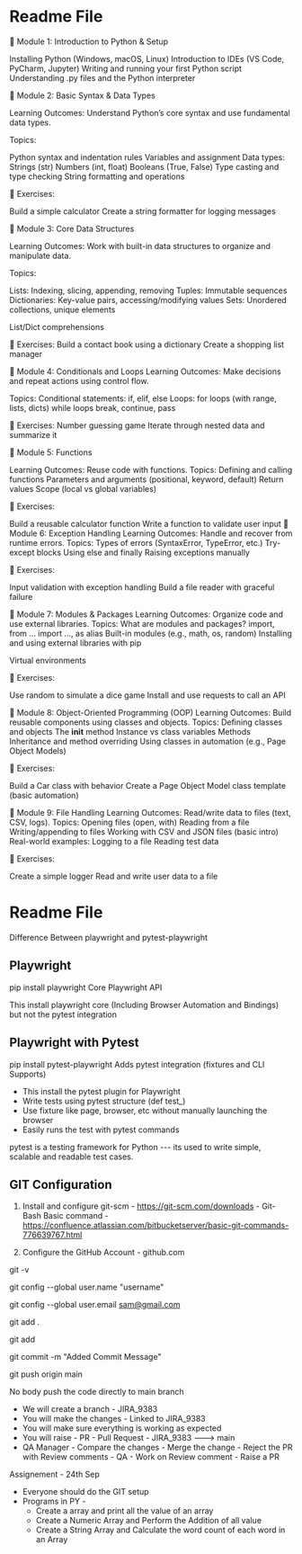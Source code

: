 # Readme File

📘 Module 1: Introduction to Python & Setup

Installing Python (Windows, macOS, Linux)
Introduction to IDEs (VS Code, PyCharm, Jupyter)
Writing and running your first Python script
Understanding .py files and the Python interpreter

📗 Module 2: Basic Syntax & Data Types

Learning Outcomes: Understand Python’s core syntax and use fundamental data types.

Topics:

Python syntax and indentation rules
Variables and assignment
Data types:
Strings (str)
Numbers (int, float)
Booleans (True, False)
Type casting and type checking
String formatting and operations

📌 Exercises:

Build a simple calculator
Create a string formatter for logging messages

📘 Module 3: Core Data Structures

Learning Outcomes: Work with built-in data structures to organize and manipulate data.

Topics:

Lists:
Indexing, slicing, appending, removing
Tuples:
Immutable sequences
Dictionaries:
Key-value pairs, accessing/modifying values
Sets:
Unordered collections, unique elements

List/Dict comprehensions

📌 Exercises:
Build a contact book using a dictionary
Create a shopping list manager

📙 Module 4: Conditionals and Loops
Learning Outcomes: Make decisions and repeat actions using control flow.

Topics:
Conditional statements:
if, elif, else
Loops:
for loops (with range, lists, dicts)
while loops
break, continue, pass

📌 Exercises:
Number guessing game
Iterate through nested data and summarize it

📗 Module 5: Functions

Learning Outcomes: Reuse code with functions.
Topics:
Defining and calling functions
Parameters and arguments (positional, keyword, default)
Return values
Scope (local vs global variables)

📌 Exercises:

Build a reusable calculator function
Write a function to validate user input
📕 Module 6: Exception Handling
Learning Outcomes: Handle and recover from runtime errors.
Topics:
Types of errors (SyntaxError, TypeError, etc.)
Try-except blocks
Using else and finally
Raising exceptions manually

📌 Exercises:

Input validation with exception handling
Build a file reader with graceful failure

📘 Module 7: Modules & Packages
Learning Outcomes: Organize code and use external libraries.
Topics:
What are modules and packages?
import, from ... import ..., as alias
Built-in modules (e.g., math, os, random)
Installing and using external libraries with pip

Virtual environments

📌 Exercises:

Use random to simulate a dice game
Install and use requests to call an API

📗 Module 8: Object-Oriented Programming (OOP)
Learning Outcomes: Build reusable components using classes and objects.
Topics:
Defining classes and objects
The __init__ method
Instance vs class variables
Methods
Inheritance and method overriding
Using classes in automation (e.g., Page Object Models)

📌 Exercises:

Build a Car class with behavior
Create a Page Object Model class template (basic automation)

📙 Module 9: File Handling
Learning Outcomes: Read/write data to files (text, CSV, logs).
Topics:
Opening files (open, with)
Reading from a file
Writing/appending to files
Working with CSV and JSON files (basic intro)
Real-world examples:
Logging to a file
Reading test data

📌 Exercises:

Create a simple logger
Read and write user data to a file

# Readme File

Difference Between playwright and pytest-playwright

Playwright
----------
pip install playwright
Core Playwright API

This install playwright core (Including Browser Automation and Bindings) but not the pytest integration


Playwright with Pytest
----------------------
pip install pytest-playwright
Adds pytest integration (fixtures and CLI Supports)
- This install the pytest plugin for Playwright
- Write tests using pytest structure (def test_)
- Use fixture like page, browser, etc without manually launching the browser
- Easily runs the test with pytest commands

pytest is a testing framework for Python --- its used to write simple, scalable and readable test cases.



GIT Configuration
-----------------

1. Install and configure git-scm - https://git-scm.com/downloads - Git-Bash
Basic command - https://confluence.atlassian.com/bitbucketserver/basic-git-commands-776639767.html


2. Configure the GitHub Account - github.com

git -v

git config --global user.name "username"

git config --global user.email sam@gmail.com

git add .

git add <filename>

git commit -m "Added Commit Message"

git push origin main


No body push the code directly to main branch 
- We will create a branch - JIRA_9383
- You will make the changes - Linked to JIRA_9383
- You will make sure everything is working as expected
- You will raise - PR - Pull Request - JIRA_9383 ---> main
- QA Manager <Approver> - Compare the changes - Merge the change - Reject the PR with Review comments - QA - Work on Review comment - Raise a PR


Assignement - 24th Sep 
- Everyone should do the GIT setup
- Programs in PY - 
    - Create a array and print all the value of an array
    - Create a Numeric Array and Perform the Addition of all value
    - Create a String Array and Calculate the word count of each word in an Array
    